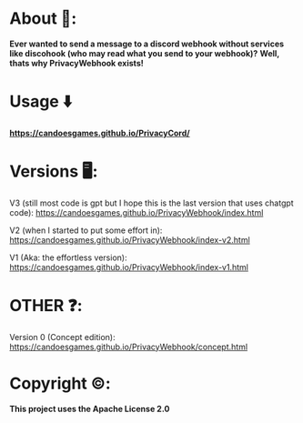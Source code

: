 # About 🤔:
**Ever wanted to send a message to a discord webhook without services like discohook (who may read what you send to your webhook)?**
**Well, thats why PrivacyWebhook exists!**


# Usage ⬇️
**https://candoesgames.github.io/PrivacyCord/**

# Versions 🖥️:

V3 (still most code is gpt but I hope this is the last version that uses chatgpt code): https://candoesgames.github.io/PrivacyWebhook/index.html

V2 (when I started to put some effort in): https://candoesgames.github.io/PrivacyWebhook/index-v2.html

V1 (Aka: the effortless version): https://candoesgames.github.io/PrivacyWebhook/index-v1.html

# OTHER ❓:
Version 0 (Concept edition): https://candoesgames.github.io/PrivacyWebhook/concept.html

# Copyright ©️: 
**This project uses the Apache License 2.0**

